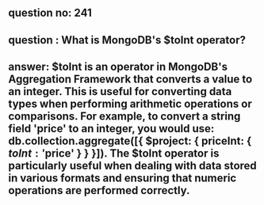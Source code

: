 
      
## question no: 241

## question : What is MongoDB's $toInt operator?

## answer: $toInt is an operator in MongoDB's Aggregation Framework that converts a value to an integer. This is useful for converting data types when performing arithmetic operations or comparisons. For example, to convert a string field 'price' to an integer, you would use: db.collection.aggregate([{ $project: { priceInt: { $toInt: '$price' } } }]). The $toInt operator is particularly useful when dealing with data stored in various formats and ensuring that numeric operations are performed correctly.
      
